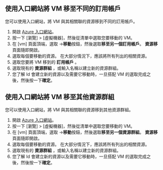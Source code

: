

## <a name="use-the-portal-to-move-a-vm-to-a-different-subscription"></a>使用入口網站將 VM 移至不同的訂用帳戶
您可以使用入口網站，將 VM 與其相關聯的資源移到不同的訂用帳戶。

1. 開啟 [Azure 入口網站](https://portal.azure.com)。
2. 按一下 [瀏覽]  >  [虛擬機器]，然後從清單中選取您要移動的 VM。
3. 在 [vm] 頁面頂端，選取 &#8594;**移動**按鈕，然後選取**移至另一個訂用帳戶**。 **資源移**頁面隨即開啟。
4. 選取每個要移動的資源。 在大部分情況下，應該將所有列出的相關資源。
5. 選取您要將 VM 移到的 **訂用帳戶** 。
6. 選取現有的 **資源群組** ，或輸入名稱以建立新的資源群組。
7. 您了解 Id 會建立新的資源以及需要它移動時，一旦搭配 VM 的選取完成之後，然後按一下**確定**。

## <a name="use-the-portal-to-move-a-vm-to-another-resource-group"></a>使用入口網站將 VM 移至其他資源群組
您可以使用入口網站，將 VM 與其相關聯的資源移到其他資源群組。

1. 開啟 [Azure 入口網站](https://portal.azure.com)。
2. 按一下 [瀏覽]  >  [虛擬機器]，然後從清單中選取您要移動的 VM。
3. 在 [vm] 頁面頂端，選取 &#8594;**移動**按鈕，然後選取**移至另一個資源群組**。 **資源移**頁面隨即開啟。
4. 選取每個要移動的資源。 在大部分情況下，應該將所有列出的相關資源。
5. 選取現有的 **資源群組** ，或輸入名稱以建立新的資源群組。
6. 您了解 Id 會建立新的資源以及需要它移動時，一旦搭配 VM 的選取完成之後，然後按一下**確定**。

